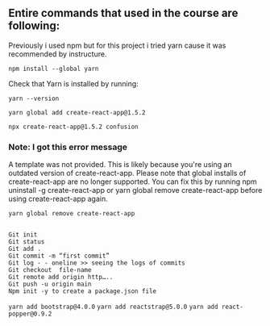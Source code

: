## Entire commands that used in the course are following:

Previously i used npm but for this project i tried yarn cause it was recommended by instructure.  

`npm install --global yarn`

Check that Yarn is installed by running:

`yarn --version`

`yarn global add create-react-app@1.5.2`

`npx create-react-app@1.5.2 confusion`

### Note: I got this error message
A template was not provided. This is likely because you're using an outdated version of create-react-app.
Please note that global installs of create-react-app are no longer supported.
You can fix this by running npm uninstall -g create-react-app or yarn global remove create-react-app before using create-react-app again.

`yarn global remove create-react-app`

<code>
Git init
Git status
Git add .
Git commit -m “first commit”
Git log - - oneline >> seeing the logs of commits
Git checkout <git 8 digit hash> file-name
Git remote add origin http…..
Git push -u origin main 
Npm init -y to create a package.json file
</code>

`yarn add bootstrap@4.0.0`
`yarn add reactstrap@5.0.0`
`yarn add react-popper@0.9.2`